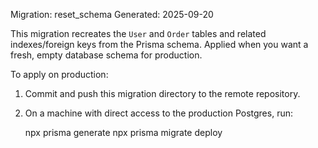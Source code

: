 Migration: reset_schema
Generated: 2025-09-20

This migration recreates the `User` and `Order` tables and related
indexes/foreign keys from the Prisma schema. Applied when you want a
fresh, empty database schema for production.

To apply on production:

1. Commit and push this migration directory to the remote repository.
2. On a machine with direct access to the production Postgres, run:

   npx prisma generate
   npx prisma migrate deploy

